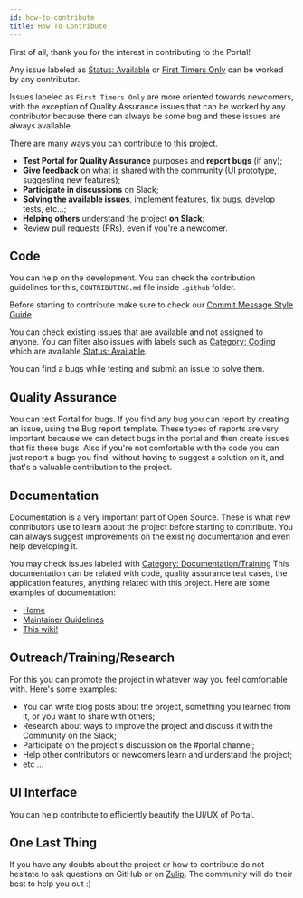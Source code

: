 ```yaml
---
id: how-to-contribute
title: How To Contribute
---
```


First of all, thank you for the interest in contributing to the Portal!

Any issue labeled as [Status: Available](https://github.com/anitab-org/portal/issues?q=is%3Aissue+is%3Aopen+label%3A%22Status%3A+Available%22) or [First Timers Only](https://github.com/anitab-org/portal/issues?q=is%3Aissue+is%3Aopen+label%3A%22First+Timers+Only%22) can be worked by any contributor.

Issues labeled as `First Timers Only` are more oriented towards newcomers, with the exception of Quality Assurance issues that can be worked by any contributor because there can always be some bug and these issues are always available.


There are many ways you can contribute to this project.

* **Test Portal for Quality Assurance** purposes and **report bugs** (if any);
* **Give feedback** on what is shared with the community (UI prototype, suggesting new features);
* **Participate in discussions** on Slack;
* **Solving the available issues**, implement features, fix bugs, develop tests, etc...;
* **Helping others** understand the project **on Slack**;
* Review pull requests (PRs), even if you're a newcomer.


## Code
You can help on the development. You can check the contribution guidelines for this, `CONTRIBUTING.md` file inside `.github` folder.

Before starting to contribute make sure to check our [Commit Message Style Guide](https://github.com/anitab-org/portal/wiki/Commit-Message-Style-Guide).

You can check existing issues that are available and not assigned to anyone. You can filter also issues with labels such as [Category: Coding](https://github.com/anitab-org/portal/issues?q=is%3Aissue+is%3Aopen+label%3A%22Category%3A+Coding%22+) which are available [Status: Available](https://github.com/anitab-org/portal/issues?q=is%3Aissue+is%3Aopen+label%3A%22Status%3A+Available%22).

You can find a bugs while testing and submit an issue to solve them.

## Quality Assurance

You can test Portal for bugs.
If you find any bug you can report by creating an issue, using the Bug report template. These types of reports are very important because we can detect bugs in the portal and then create issues that fix these bugs. Also if you're not comfortable with the code you can just report a bugs you find, without having to suggest a solution on it, and that's a valuable contribution to the project.

## Documentation

Documentation is a very important part of Open Source. These is what new contributors use to learn about the project before starting to contribute. You can always suggest improvements on the existing documentation and even help developing it.

You may check issues labeled with [Category: Documentation/Training](https://github.com/anitab-org/portal/issues?q=is%3Aissue+is%3Aopen+label%3A%22Category%3A+Documentation%2FTraining%22+) This documentation can be related with code, quality assurance test cases, the application features, anything related with this project. Here are some examples of documentation:
* [Home](https://github.com/anitab-org/portal/wiki)
* [Maintainer Guidelines](https://github.com/anitab-org/portal/wiki/Maintainer-Guidelines)
* [This wiki!](https://github.com/anitab-org/portal/wiki/How-to-Contribute)

## Outreach/Training/Research
For this you can promote the project in whatever way you feel comfortable with. Here's some examples:

* You can write blog posts about the project, something you learned from it, or you want to share with others;
* Research about ways to improve the project and discuss it with the Community on the Slack;
* Participate on the project's discussion on the #portal channel;
* Help other contributors or newcomers learn and understand the project;
* etc ...

## UI Interface
You can help contribute to efficiently beautify the UI/UX of Portal.

## One Last Thing
If you have any doubts about the project or how to contribute do not hesitate to ask questions on GitHub or on [Zulip](https://anitab-org.zulipchat.com/). The community will do their best to help you out :)
